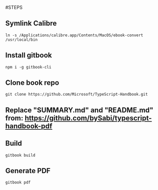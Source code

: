 #STEPS


## Symlink Calibre
```
ln -s /Applications/calibre.app/Contents/MacOS/ebook-convert /usr/local/bin
```
 
## Install gitbook
```
npm i -g gitbook-cli
```
 
## Clone book repo
```
git clone https://github.com/Microsoft/TypeScript-Handbook.git
```
 
## Replace "SUMMARY.md" and "README.md" from: https://github.com/bySabi/typescript-handbook-pdf

## Build
```
gitbook build
```
 
## Generate PDF
```
gitbook pdf
```
